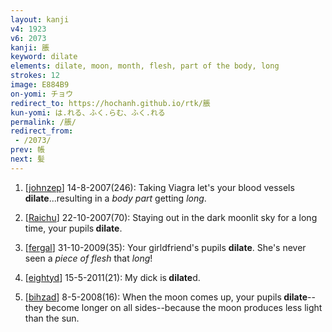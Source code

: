 ```yaml
---
layout: kanji
v4: 1923
v6: 2073
kanji: 脹
keyword: dilate
elements: dilate, moon, month, flesh, part of the body, long
strokes: 12
image: E884B9
on-yomi: チョウ
redirect_to: https://hochanh.github.io/rtk/脹
kun-yomi: は.れる、ふく.らむ、ふく.れる
permalink: /脹/
redirect_from:
 - /2073/
prev: 帳
next: 髪
---
```


1) [<a href="http://kanji.koohii.com/profile/johnzep">johnzep</a>] 14-8-2007(246): Taking Viagra let&#039;s your blood vessels<strong> dilate</strong>...resulting in a <em>body part</em> getting <em>long</em>.

2) [<a href="http://kanji.koohii.com/profile/Raichu">Raichu</a>] 22-10-2007(70): Staying out in the dark moonlit sky for a long time, your pupils<strong> dilate</strong>.

3) [<a href="http://kanji.koohii.com/profile/fergal">fergal</a>] 31-10-2009(35): Your girldfriend&#039;s pupils <strong>dilate</strong>. She&#039;s never seen a <em>piece of flesh</em> that<em> long</em>!

4) [<a href="http://kanji.koohii.com/profile/eightyd">eightyd</a>] 15-5-2011(21): My dick is<strong> dilate</strong>d.

5) [<a href="http://kanji.koohii.com/profile/bihzad">bihzad</a>] 8-5-2008(16): When the moon comes up, your pupils<strong> dilate</strong>--they become longer on all sides--because the moon produces less light than the sun.


